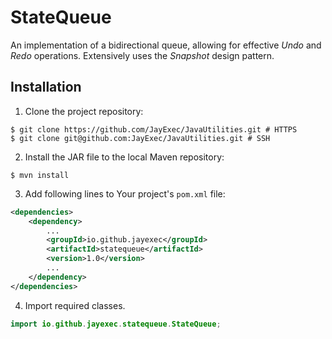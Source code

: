# StateQueue
An implementation of a bidirectional queue, allowing for effective *Undo* and *Redo* operations. Extensively uses the *Snapshot* design pattern.

## Installation
1. Clone the project repository:
```shell
$ git clone https://github.com/JayExec/JavaUtilities.git # HTTPS
$ git clone git@github.com:JayExec/JavaUtilities.git # SSH
```
2. Install the JAR file to the local Maven repository:
```shell
$ mvn install
```
3. Add following lines to Your project's `pom.xml` file:
```xml
<dependencies>
    <dependency>
        ...
        <groupId>io.github.jayexec</groupId>
        <artifactId>statequeue</artifactId>
        <version>1.0</version>
        ...
    </dependency>
</dependencies>
```
4. Import required classes.
```java
import io.github.jayexec.statequeue.StateQueue;
```
